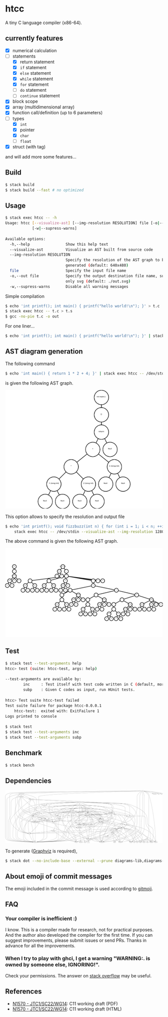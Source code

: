 # htcc

A tiny C language compiler (x86-64).

## currently features

- [x] numerical calculation
- [ ] statements
    - [x] return statement
    - [x] `if` statement
    - [x] `else` statement
    - [x] `while` statement
    - [x] `for` statement
    - [ ] `do` statement
    - [ ] `continue` statement
- [x] block scope
- [x] array (multidimensional array)
- [x] function call/definition (up to 6 parameters)
- [ ] types
    - [x] `int`
    - [x] pointer
    - [x] `char`
    - [ ] `float`
- [x] struct (with tag)

and will add more some features...

## Build

```sh
$ stack build
$ stack build --fast # no optimized
```

## Usage

```sh
$ stack exec htcc -- -h
Usage: htcc [--visualize-ast] [--img-resolution RESOLUTION] file [-o|--out file]
            [-w|--supress-warns]

Available options:
  -h,--help                Show this help text
  --visualize-ast          Visualize an AST built from source code
  --img-resolution RESOLUTION
                           Specify the resolution of the AST graph to be
                           generated (default: 640x480)
  file                     Specify the input file name
  -o,--out file            Specify the output destination file name, supported
                           only svg (default: ./out.svg)
  -w,--supress-warns       Disable all warning messages
```

Simple compilation

```sh
$ echo 'int printf(); int main() { printf("hello world!\n"); }' > t.c
$ stack exec htcc -- t.c > t.s
$ gcc -no-pie t.c -o out
```

For one liner...

```sh
$ echo 'int printf(); int main() { printf("hello world!\n"); }' | stack exec htcc -- /dev/stdin | gcc -xassembler -no-pie -o out -  
```

## AST diagram generation

The following command

```sh
$ echo 'int main() { return 1 * 2 + 4; }' | stack exec htcc -- /dev/stdin --visualize-ast
```

is given the following AST graph.

![](./assets/example_ast/calc.png)

This option allows to specify the resolution and output file

```sh
$ echo 'int printf(); void fizzbuzz(int n) { for (int i = 1; i < n; ++i) { if (!(i % 15)) printf("fizzbuzz\n"); else if (!(i % 5)) printf("fizz\n"); else if (!(i % 3)) printf("buzz\n"); else print    f("%d\n", i); } } int main() { fizzbuzz(50); }' | \
    stack exec htcc -- /dev/stdin --visualize-ast --img-resolution 1280x720 --out fizzbuzz.svg
```

The above command is given the following AST graph.

![](./assets/example_ast/fizzbuzz.png)

## Test

```sh
$ stack test --test-arguments help
htcc> test (suite: htcc-test, args: help)

--test-arguments are available by:
        inc     : Test itself with test code written in C (default, more faster).
        subp    : Given C codes as input, run HUnit tests.

htcc> Test suite htcc-test failed
Test suite failure for package htcc-0.0.0.1
    htcc-test:  exited with: ExitFailure 1
Logs printed to console

$ stack test
$ stack test --test-arguments inc
$ stack test --test-arguments subp
```

## Benchmark

```sh
$ stack bench
```

## Dependencies

![htcc Dependencies graph](./assets/htcc_depend.png)

To generate ([Graphviz](https://www.graphviz.org/) is required),

```sh
$ stack dot --no-include-base --external --prune diagrams-lib,diagrams-svg,diagrams-contrib | dot -Tpng -o out.png
```

## About emoji of commit messages

The emoji included in the commit message is used according to [gitmoji](https://gitmoji.carloscuesta.me/).

## FAQ

### Your compiler is inefficient :)

I know. 
This is a compiler made for research, not for practical purposes.
And the author also developed the compiler for the first time.
If you can suggest improvements, please submit issues or send PRs.
Thanks in advance for all the improvements.

### When I try to play with ghci, I get a warning "WARNING:. is owned by someone else, IGNORING!".

Check your permissions. 
The answer on [stack overflow](https://stackoverflow.com/questions/24665531/ghci-haskell-compiler-error-home-user-ghci-is-owned-by-someone-else-ignor) may be useful.

## References

* [N1570 - JTC1/SC22/WG14](http://open-std.org/jtc1/sc22/wg14/www/docs/n1570.pdf): C11 working draft (PDF)
* [N1570 - JTC1/SC22/WG14](https://port70.net/~nsz/c/c11/n1570.html): C11 working draft (HTML)
